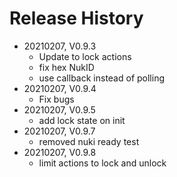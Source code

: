 # Release History

* 20210207, V0.9.3
  * Update to lock actions
  * fix hex NukID
  * use callback instead of polling
* 20210207, V0.9.4
  * Fix bugs
* 20210207, V0.9.5
  * add lock state on init
* 20210207, V0.9.7
  * removed nuki ready test
* 20210207, V0.9.8
  * limit actions to lock and unlock
